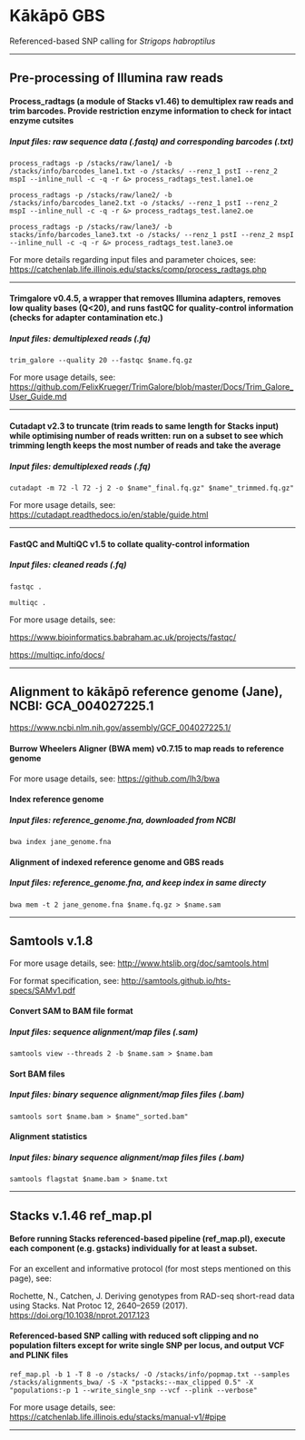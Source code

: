 # Kākāpō GBS
Referenced-based SNP calling for *Strigops habroptilus*

***

## Pre-processing of Illumina raw reads

#### Process_radtags (a module of Stacks v1.46) to demultiplex raw reads and trim barcodes. Provide restriction enzyme information to check for intact enzyme cutsites
##### Input files: raw sequence data (.fastq) and corresponding barcodes (.txt)

`process_radtags -p /stacks/raw/lane1/ -b /stacks/info/barcodes_lane1.txt -o /stacks/ --renz_1 pstI --renz_2 mspI --inline_null -c -q -r &> process_radtags_test.lane1.oe `

`process_radtags -p /stacks/raw/lane2/ -b /stacks/info/barcodes_lane2.txt -o /stacks/ --renz_1 pstI --renz_2 mspI --inline_null -c -q -r &> process_radtags_test.lane2.oe `

`process_radtags -p /stacks/raw/lane3/ -b stacks/info/barcodes_lane3.txt -o /stacks/ --renz_1 pstI --renz_2 mspI --inline_null -c -q -r &> process_radtags_test.lane3.oe `

For more details regarding input files and parameter choices, see:
https://catchenlab.life.illinois.edu/stacks/comp/process_radtags.php

***

#### Trimgalore v0.4.5, a wrapper that removes Illumina adapters, removes low quality bases (Q<20), and runs fastQC for quality-control information (checks for adapter contamination etc.)
##### Input files: demultiplexed reads (.fq)

`trim_galore --quality 20 --fastqc $name.fq.gz`

For more usage details, see:
https://github.com/FelixKrueger/TrimGalore/blob/master/Docs/Trim_Galore_User_Guide.md

***

#### Cutadapt v2.3 to truncate (trim reads to same length for Stacks input) while optimising number of reads written: run on a subset to see which trimming length keeps the most number of reads and take the average 
##### Input files: demultiplexed reads (.fq)

`cutadapt -m 72 -l 72 -j 2 -o $name"_final.fq.gz" $name"_trimmed.fq.gz"`

For more usage details, see:
https://cutadapt.readthedocs.io/en/stable/guide.html

***

#### FastQC and MultiQC v1.5 to collate quality-control information
##### Input files: cleaned reads (.fq)

`fastqc .`

`multiqc .`

For more usage details, see:

https://www.bioinformatics.babraham.ac.uk/projects/fastqc/

https://multiqc.info/docs/

***

## Alignment to kākāpō reference genome (Jane), NCBI: GCA_004027225.1

https://www.ncbi.nlm.nih.gov/assembly/GCF_004027225.1/

#### Burrow Wheelers Aligner (BWA mem) v0.7.15 to map reads to reference genome

For more usage details, see: https://github.com/lh3/bwa

#### Index reference genome
##### Input files: reference_genome.fna, downloaded from NCBI

`bwa index jane_genome.fna`

#### Alignment of indexed reference genome and GBS reads
##### Input files: reference_genome.fna, and keep index in same directy

`bwa mem -t 2 jane_genome.fna $name.fq.gz > $name.sam`

***

## Samtools v.1.8 

For more usage details, see: http://www.htslib.org/doc/samtools.html

For format specification, see: http://samtools.github.io/hts-specs/SAMv1.pdf

#### Convert SAM to BAM file format
##### Input files: sequence alignment/map files (.sam)

`samtools view --threads 2 -b $name.sam > $name.bam`

#### Sort BAM files
##### Input files: binary sequence alignment/map files files (.bam)

`samtools sort $name.bam > $name"_sorted.bam"`

#### Alignment statistics
##### Input files: binary sequence alignment/map files files (.bam)

`samtools flagstat $name.bam > $name.txt`


***

## Stacks v.1.46 ref_map.pl

#### Before running Stacks referenced-based pipeline (ref_map.pl), execute each component (e.g. gstacks) individually for at least a subset. 

For an excellent and informative protocol (for most steps mentioned on this page), see:

Rochette, N., Catchen, J. Deriving genotypes from RAD-seq short-read data using Stacks. Nat Protoc 12, 2640–2659 (2017). https://doi.org/10.1038/nprot.2017.123

#### Referenced-based SNP calling with reduced soft clipping and no population filters except for write single SNP per locus, and output VCF and PLINK files

`ref_map.pl -b 1 -T 8 -o /stacks/ -O /stacks/info/popmap.txt --samples /stacks/alignments_bwa/ -S -X "pstacks:--max_clipped 0.5" -X "populations:-p 1 --write_single_snp --vcf --plink --verbose"`

For more usage details, see: https://catchenlab.life.illinois.edu/stacks/manual-v1/#pipe

***
